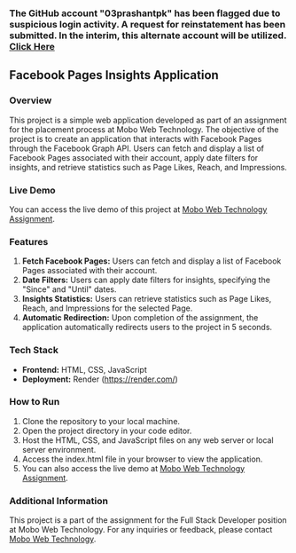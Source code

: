 ###  The GitHub account "03prashantpk" has been flagged due to suspicious login activity. A request for reinstatement has been submitted. In the interim, this alternate account will be utilized. <a href="https://www.google.com/search?&q=enally+prashant+github" target="_blank"> Click Here </a>



## Facebook Pages Insights Application

### Overview
This project is a simple web application developed as part of an assignment for the placement process at Mobo Web Technology. The objective of the project is to create an application that interacts with Facebook Pages through the Facebook Graph API. Users can fetch and display a list of Facebook Pages associated with their account, apply date filters for insights, and retrieve statistics such as Page Likes, Reach, and Impressions.

### Live Demo
You can access the live demo of this project at [Mobo Web Technology Assignment](https://mobowebtechnologyassignment.onrender.com/).

### Features
1. **Fetch Facebook Pages:** Users can fetch and display a list of Facebook Pages associated with their account.
2. **Date Filters:** Users can apply date filters for insights, specifying the "Since" and "Until" dates.
3. **Insights Statistics:** Users can retrieve statistics such as Page Likes, Reach, and Impressions for the selected Page.
4. **Automatic Redirection:** Upon completion of the assignment, the application automatically redirects users to the project in 5 seconds.

### Tech Stack
- **Frontend:** HTML, CSS, JavaScript
- **Deployment:** Render (https://render.com/)

### How to Run
1. Clone the repository to your local machine.
2. Open the project directory in your code editor.
3. Host the HTML, CSS, and JavaScript files on any web server or local server environment.
4. Access the index.html file in your browser to view the application.
5. You can also access the live demo at [Mobo Web Technology Assignment](https://mobowebtechnologyassignment.onrender.com/).

### Additional Information
This project is a part of the assignment for the Full Stack Developer position at Mobo Web Technology. For any inquiries or feedback, please contact [Mobo Web Technology](https://www.mobowebtech.com/).